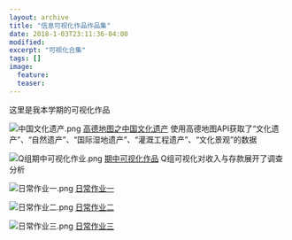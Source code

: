 ```yaml
---
layout: archive
title: "信息可视化作品作品集"
date: 2018-1-03T23:11:36-04:00
modified:
excerpt: "可视化合集"
tags: []
image: 
  feature:
  teaser:
---
```

这里是我本学期的可视化作品

![中国文化遗产.png](https://i.loli.net/2018/01/07/5a510b0114f63.png)
[高德地图之中国文化遗产](https://public.tableau.com/profile/.66254424#!/vizhome/1_5336/1_1)
使用高德地图API获取了“文化遗产”、“自然遗产”、“国际湿地遗产”、“灌溉工程遗产”、“文化景观”的数据

![Q组期中可视化作业.png](https://i.loli.net/2018/01/06/5a50e749a0320.png)
[期中可视化作品](https://kusumuxi.github.io/infovis/Q组可视化作品/)
Q组可视化对收入与存款展开了调查分析

![日常作业一.png](https://i.loli.net/2018/01/06/5a50e767d3feb.png)
[日常作业一](https://public.tableau.com/views/_16063/2?:embed=y&:display_count=yes) 

![日常作业二.png](https://i.loli.net/2018/01/06/5a50e77a9398d.png)
[日常作业二](https://public.tableau.com/views/_16062/1_2?:embed=y&:display_count=yes)

![日常作业三.png](https://i.loli.net/2018/01/06/5a50e79b1c19b.png)
[日常作业三](https://public.tableau.com/shared/MS7YMX7X8?:display_count=yes)
